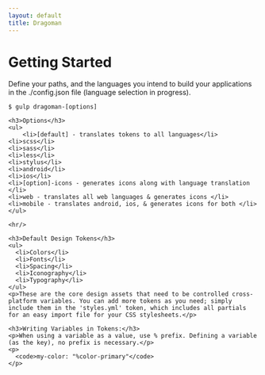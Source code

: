 ```yaml
---
layout: default
title: Dragoman
---
```


<div class="post">
  <h1>Getting Started</h1>
	<p>Define your paths, and the languages you intend to build your applications in the ./config.json file (language selection in progress).</p>
  <p>
    <code>$ gulp dragoman-[options]</code>
  </p>

	<h3>Options</h3>
	<ul>
		<li>[default] - translates tokens to all languages</li>
    <li>scss</li>
    <li>sass</li>
    <li>less</li>
    <li>stylus</li>
    <li>android</li>
    <li>ios</li>
    <li>[option]-icons - generates icons along with language translation </li>
    <li>web - translates all web languages & generates icons </li>
    <li>mobile - translates android, ios, & generates icons for both </li>
  	</ul>

    <hr/>

    <h3>Default Design Tokens</h3>
    <ul>
      <li>Colors</li>
      <li>Fonts</li>
      <li>Spacing</li>
      <li>Iconography</li>
      <li>Typography</li>
    </ul>
    <p>These are the core design assets that need to be controlled cross-platform variables. You can add more tokens as you need; simply include them in the 'styles.yml' token, which includes all partials for an easy import file for your CSS stylesheets.</p>

    <h3>Writing Variables in Tokens:</h3>
    <p>When using a variable as a value, use % prefix. Defining a variable (as the key), no prefix is necessary.</p>
    <p>
      <code>my-color: "%color-primary"</code>
    </p>
</div>
